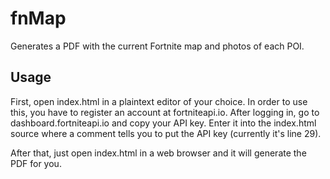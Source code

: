 # fnMap
Generates a PDF with the current Fortnite map and photos of each POI.

## Usage
First, open index.html in a plaintext editor of your choice. In order to use this, you have to register an account at fortniteapi.io. After logging in, go to dashboard.fortniteapi.io and copy your API key. Enter it into the index.html source where a comment tells you to put the API key (currently it's line 29).

After that, just open index.html in a web browser and it will generate the PDF for you.
